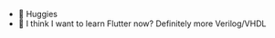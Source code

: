- 👋 Huggies
- 🌱 I think I want to learn Flutter now? Definitely more Verilog/VHDL


<!---
verilog-indeed/verilog-indeed is a ✨ special ✨ repository because its `README.md` (this file) appears on your GitHub profile.
You can click the Preview link to take a look at your changes.
--->

